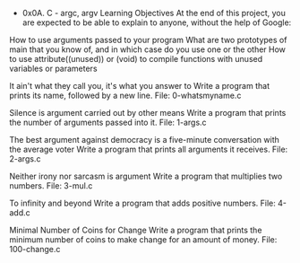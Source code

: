 * 0x0A. C - argc, argv
Learning Objectives At the end of this project, you are expected to be able to explain to anyone, without the help of Google:

How to use arguments passed to your program What are two prototypes of main that you know of, and in which case do you use one or the other How to use attribute((unused)) or (void) to compile functions with unused variables or parameters

It ain't what they call you, it's what you answer to Write a program that prints its name, followed by a new line. File: 0-whatsmyname.c

Silence is argument carried out by other means Write a program that prints the number of arguments passed into it. File: 1-args.c

The best argument against democracy is a five-minute conversation with the average voter Write a program that prints all arguments it receives. File: 2-args.c

Neither irony nor sarcasm is argument Write a program that multiplies two numbers. File: 3-mul.c

To infinity and beyond Write a program that adds positive numbers. File: 4-add.c

Minimal Number of Coins for Change Write a program that prints the minimum number of coins to make change for an amount of money. File: 100-change.c
